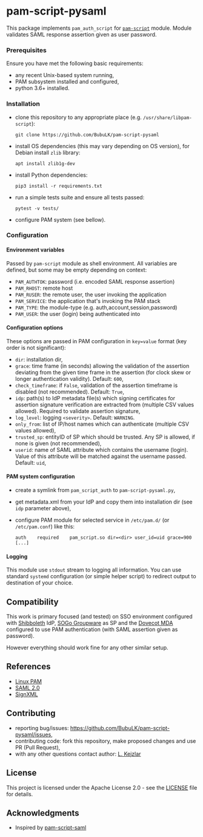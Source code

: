 # pam-script-pysaml
This package implements `pam_auth_script` for 
[`pam-script`](https://manpages.debian.org/testing/libpam-script/pam-script.7.en.html) module. Module
validates SAML response assertion given as user password.


### Prerequisites
Ensure you have met the following basic requirements:

* any recent Unix-based system running,
* PAM subsystem installed and configured,
* python 3.6+ installed.

### Installation
* clone this repository to any appropriate place (e.g. `/usr/share/libpam-script`):
    ```commandline
    git clone https://github.com/BubuLK/pam-script-pysaml
    ```
* install OS dependencies (this may vary depending on OS version), for Debian
  install `zlib` library:
    ```commandline
  apt install zlib1g-dev
    ```
* install Python dependencies:
    ```commandline
    pip3 install -r requirements.txt
    ```
* run a simple tests suite and ensure all tests passed:
    ```commandline
    pytest -v tests/
    ```
* configure PAM system (see bellow).

### Configuration
#### Environment variables
Passed by `pam-script` module as shell environment. All variables are defined,
but some may be empty depending on context:

* `PAM_AUTHTOK`:    password (i.e. encoded SAML response assertion)
* `PAM_RHOST`:      remote host
* `PAM_RUSER`:      the remote user, the user invoking the application
* `PAM_SERVICE`:    the application that's invoking the PAM stack
* `PAM_TYPE`:       the module-type (e.g. auth,account,session,password)
* `PAM_USER`:       the user (login) being authenticated into

#### Configuration options
These options are passed in PAM configuration in `key=value` format (key order
is not significant):

* `dir`: installation dir,
* `grace`: time frame (in seconds) allowing the validation of the assertion
    deviating from the given time frame in the assertion 
    (for clock skew or longer authentication validity). Default: `600`,
* `check_timeframe`: if `False`, validation of the assertion timeframe 
    is disabled (not recommended). Default: `True`,
* `idp`: path(s) to IdP metadata file(s) which signing certificates for assertion
    signature verification are extracted from (multiple CSV values allowed).
    Required to validate assertion signature,
* `log_level`: logging `<severity>`. Default: `WARNING`.
* `only_from`: list of IP/host names which can authenticate
    (multiple CSV values allowed),
* `trusted_sp`: entityID of SP which should be trusted. Any SP is allowed,
    if none is given (not recommended),
* `userid`: name of SAML attribute which contains the username (login). Value
   of this attribute will be matched against the username passed. Default: `uid`,

#### PAM system configuration
* create a symlink from `pam_script_auth` to `pam-script-pysaml.py`,
* get metadata.xml from your IdP and copy them into installation dir
  (see `idp` parameter above),
* configure PAM module for selected service in `/etc/pam.d/` (or `/etc/pam.conf`)
  like this:

    ```
    auth	required	pam_script.so dir=<dir> user_id=uid grace=900 [...]
    ```

#### Logging
This module use `stdout` stream to logging all information. You can use standard
`systemd` configuration (or simple helper script) to redirect output to
destination of your choice.

## Compatibility
This work is primary focused (and tested) on SSO environment configured with
[Shibboleth](https://www.shibboleth.net/) IdP, [SOGo Groupware](https://sogo.nu/)
as SP and the [Dovecot MDA](http://dovecot.org/)
configured to use PAM authentication (with SAML assertion given as password).

However everything should work fine for any other similar setup.


## References
* [Linux PAM](https://en.wikipedia.org/wiki/Linux_PAM)
* [SAML 2.0](https://en.wikipedia.org/wiki/SAML_2.0)
* [SignXML](https://github.com/XML-Security/signxml)

## Contributing
* reporting bug/issues: https://github.com/BubuLK/pam-script-pysaml/issues,
* contributing code: fork this repository, make proposed changes and use
  PR (Pull Request),
* with any other questions contact author: [L. Kejzlar](mailto:kejzlar@gmail.com) 


## License
This project is licensed under the Apache License 2.0 - see the [LICENSE](LICENSE)
file for details.

## Acknowledgments
* Inspired by [pam-script-saml](https://github.com/ck-ws/pam-script-saml)
